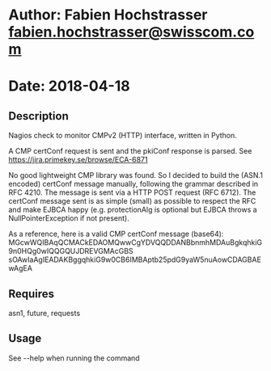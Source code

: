 
# Author:  Fabien Hochstrasser <fabien.hochstrasser@swisscom.com>
# Date:    2018-04-18

## Description

Nagios check to monitor CMPv2 (HTTP) interface, written in Python.

A CMP certConf request is sent and the pkiConf response is parsed.
See https://jira.primekey.se/browse/ECA-6871

No good lightweight CMP library was found. So I decided to build the (ASN.1
encoded) certConf message manually, following the grammar described in RFC
4210. The message is sent via a HTTP POST request (RFC 6712). The certConf
message sent is as simple (small) as possible to respect the RFC and make
EJBCA happy (e.g. protectionAlg is optional but EJBCA throws a
NullPointerException if not present).

As a reference, here is a valid CMP certConf message (base64):
MGcwWQIBAqQCMACkEDAOMQwwCgYDVQQDDANBbnmhMDAuBgkqhkiG9n0HQg0wIQQGQUJDREVGMAcGBS
sOAwIaAgIEADAKBggqhkiG9w0CB6IMBAptb25pdG9yaW5nuAowCDAGBAEwAgEA

## Requires
asn1, future, requests

## Usage 
See --help when running the command